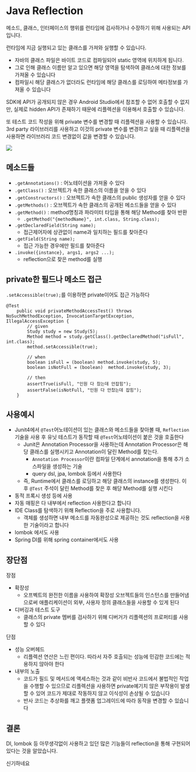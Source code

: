 # Java Reflection
메소드, 클래스, 인터페이스의 행위를 런타임에 검사하거나 수장하기 위해 사용되는 API 입니다.

런타임에 지금 실행되고 있는 클래스를 가져와 실행할 수 있습니다.

* 자바의 클래스 파일은 바이트 코드로 컴파일되어 static 영역에 위치하게 됩니다. 
* 그로 인해 클래스 이름만 알고 있으면 해당 영역을 탐색하여 클래스에 대한 정보를 가져올 수 있습니다
* 컴파일시 해당 클래스가 없더라도 런타임에 해당 클래스를 로딩하여 메타정보를 가져올 수 있습니다

SDK에 API가 공개되지 않은 경우 Android Studio에서 참조할 수 없어 호출할 수 없지만, 실제로 hidden API가 존재하기 때문에 리플렉션을 이용해서 호출할 수 있습니다.

또 테스트 코드 작성을 위해 private 변수를 변경할 때 리플렉션을 사용할 수 있습니다. 3rd party 라이브러리를 사용하고 이것의 private 변수를 변경하고 싶을 때 리플렉션을 사용하면 라이브러리 코드 변경없이 값을 변경할 수 있습니다.

![](https://media.geeksforgeeks.org/wp-content/uploads/20220110121120/javalang.jpg)

## 메소드들
* `.getAnnotations()` : 어노테이션을 가져올 수 있다
* `.getClass()` : 오브젝트가 속한 클래스의 이름을 얻을 수 있다
* `.getConstructors()` : 오브젝트가 속한 클래스의 public 생성자를 얻을 수 있다
* `.getMethods()` : 오브젝트가 속한 클래스의 공개된 메소드들을 얻을 수 있다
* `.getMethod()` : method명칭과 파라미터 타입을 통해 해당 Method를 찾아 반환
    * `.getMethod("{methodName}", int.class, String.class);`
* `.getDeclaredField(String name);`
    * 접근제어자에 상관없이 name과 일치하는 필드를 찾아준다
* `.getField(String name);`
    * 접근 가능한 경우에만 필드를 찾아준다
* `.invoke({instance}, args1, args2 ...);`
    * reflection으로 찾은 method를 실행

## private한 필드나 메소드 접근
`.setAccessible(true);`를 이용하면 private이어도 접근 가능하다

```
@Test
    public void privateMethodAccessTest() throws NoSuchMethodException, InvocationTargetException, IllegalAccessException {
        // given
        Study study = new Study(5);
        Method method = study.getClass().getDeclaredMethod("isFull", int.class);
        method.setAccessible(true);

        // when
        boolean isFull = (boolean) method.invoke(study, 5);
        boolean isNotFull = (boolean)  method.invoke(study, 3);

        // then
        assertTrue(isFull, "인원 다 찼는데 안잡힘");
        assertFalse(isNotFull, "인원 다 안찼는데 잡힘");
    }
```

## 사용예시
* Junit4에서 `@Test`어노테이션이 있는 클래스와 메소드들을 찾아볼 때, `Reflection` 기술을 사용 후 유닛 테스트가 동작할 때 `@Test`어노테이션이 붙은 것을 호출한다
    * Junit은 Annotation Processor을 사용하는데 Annotation Processor은 해당 클래스를 실행시키고 Annotation이 달린 Method를 찾는다. 
        * `Annotation Processor`이란 컴파일 단계에서 annotation을 통해 추가 소스파일을 생성하는 기술
        * query dsl, jpa, lombok 등에서 사용한다
    * 즉, Runtime에서 클래스를 로딩하고 해당 클래스의 instance를 생성한다. 이후 `@Test` 주석이 달린 Method를 찾은 후 해당 Method를 실행 시킨다
* 동적 프록시 생성 등에 사용
* 자동 매핑은 다 내부에서 reflection 사용한다고 합니다
* IDE Class를 탐색하기 위해 Reflection을 주로 사용합니다.
    * 객체를 생성하면 내부 메소드를 자동완성으로 제공하는 것도 reflection을 사용한 기술이라고 합니다 
* lombok 에서도 사용
* Spring DI를 위해 spring container에서도 사용

## 장단점
장점
* 확장성
    * 오프벡트의 완전한 이름을 사용하여 확장성 오브젝트들의 인스턴스를 만들어냄으로써 애플리케이션이 외부, 사용자 정의 클래스들을 사용할 수 있게 된다
* 디버깅과 테스트 도구
    * 클래스의 private 멤버를 검사하기 위해 디버거가 리플렉션의 프로퍼티를 사용할 수 있다

단점
* 성능 오버헤드
    * 리플렉션 연산은 느린 편이다. 따라서 자주 호출되는 성능에 민감한 코드에는 적용하지 않아야 한다
* 내부의 노출
    * 코드가 필드 및 메서드에 액세스하는 것과 같이 비반사 코드에서 불법적인 작업을 수행할 수 있으므로 리플렉션을 사용하면 private예기치 않은 부작용이 발생할 수 있어 코드가 제대로 작동하지 않고 이식성이 손상될 수 있습니다 
    * 반사 코드는 추상화를 깨고 플랫폼 업그레이드에 따라 동작을 변경할 수 있습니다


## 결론
DI, lombok 등 아무생각없이 사용하고 있던 많은 기능들이 reflection을 통해 구현되어 있다는 것을 알았습니다. 

신기하네요